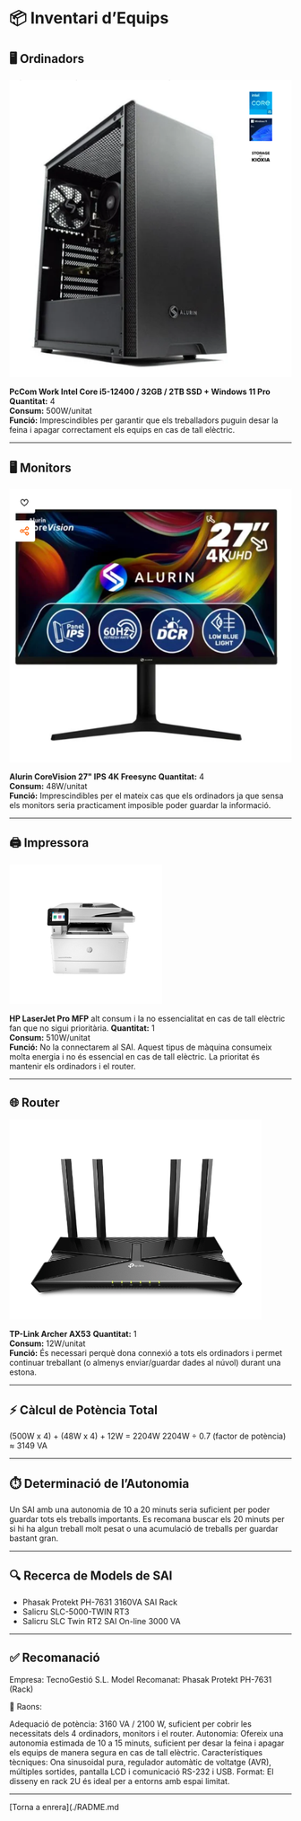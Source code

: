# 📦 Inventari d’Equips

## 🖥️ Ordinadors

![ordenadors](img/ordenadores.png)

**PcCom Work Intel Core i5-12400 / 32GB / 2TB SSD + Windows 11 Pro**  
**Quantitat:** 4  
**Consum:** 500W/unitat  
**Funció:** Imprescindibles per garantir que els treballadors puguin desar la feina i apagar correctament els equips en cas de tall elèctric.

---

## 🖥️ Monitors

![Monitors](img/monitores.png)

**Alurin CoreVision 27" IPS 4K Freesync**
**Quantitat:** 4  
**Consum:** 48W/unitat  
**Funció:** Imprescindibles per el mateix cas que els ordinadors ja que sensa els monitors seria practicament imposible poder guardar la informació.

---

## 🖨️ Impressora

![Impressora](img/impressora.png)

**HP LaserJet Pro MFP** alt consum i la no essencialitat en cas de tall elèctric fan que no sigui prioritària.
**Quantitat:** 1  
**Consum:** 510W/unitat  
**Funció:** No la connectarem al SAI. Aquest tipus de màquina consumeix molta energia i no és essencial en cas de tall elèctric. La prioritat és mantenir els ordinadors i el router.

---

## 🌐 Router

![router](img/router.png)

**TP-Link Archer AX53**
**Quantitat:** 1  
**Consum:** 12W/unitat  
**Funció:** És necessari perquè dona connexió a tots els ordinadors i permet continuar treballant (o almenys enviar/guardar dades al núvol) durant una estona.

---

## ⚡ Càlcul de Potència Total

(500W x 4) + (48W x 4) + 12W = 2204W
2204W ÷ 0.7 (factor de potència) ≈ 3149 VA

---

## ⏱️ Determinació de l’Autonomia

Un SAI amb una autonomia de 10 a 20 minuts seria suficient per poder guardar tots els treballs importants.
Es recomana buscar els 20 minuts per si hi ha algun treball molt pesat o una acumulació de treballs per guardar bastant gran.

---

## 🔍 Recerca de Models de SAI

- Phasak Protekt PH-7631 3160VA SAI Rack
- Salicru SLC-5000-TWIN RT3
- Salicru SLC Twin RT2 SAI On-line 3000 VA

---

## ✅ Recomanació

Empresa: TecnoGestió S.L.
Model Recomanat: Phasak Protekt PH-7631 (Rack)

🔧 Raons:

Adequació de potència: 3160 VA / 2100 W, suficient per cobrir les necessitats dels 4 ordinadors, monitors i el router.
Autonomia: Ofereix una autonomia estimada de 10 a 15 minuts, suficient per desar la feina i apagar els equips de manera segura en cas de tall elèctric.
Característiques tècniques: Ona sinusoidal pura, regulador automàtic de voltatge (AVR), múltiples sortides, pantalla LCD i comunicació RS-232 i USB.
Format: El disseny en rack 2U és ideal per a entorns amb espai limitat.

---

[Torna a enrera](./RADME.md
